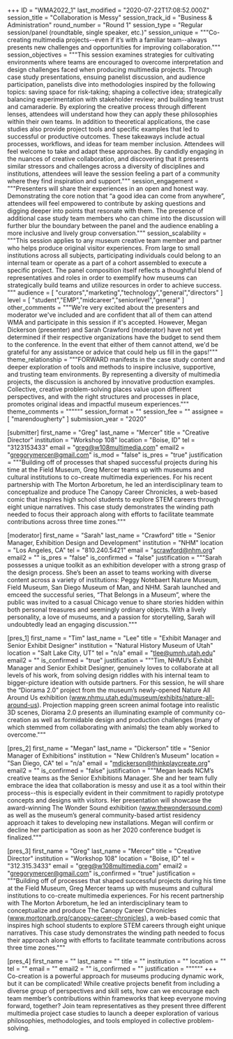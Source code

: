 +++
ID = "WMA2022_1"
last_modified = "2020-07-22T17:08:52.000Z"
session_title = "Collaboration is Messy"
session_track_id = "Business & Administration"
round_number = "Round 1"
session_type = "Regular session/panel (roundtable, single speaker, etc.)"
session_unique = """Co-creating multimedia projects--even if it’s with a familiar team--always presents new challenges and opportunities for improving collaboration."""
session_objectives = """This session examines strategies for cultivating environments where teams are encouraged to overcome interpretation and design challenges faced when producing multimedia projects.  Through case study presentations, ensuing panelist discussion, and audience participation, panelists dive into methodologies inspired by the following topics: saving space for risk-taking; shaping a collective idea; strategically balancing experimentation with stakeholder review; and building team trust and camaraderie. By exploring the creative process through different lenses, attendees will understand how they can apply these philosophies within their own teams.  In addition to theoretical applications, the case studies also provide project tools and specific examples that led to successful or productive outcomes. These takeaways include actual processes, workflows, and ideas for team member inclusion. Attendees will feel welcome to take and adapt these approaches.       By candidly engaging in the nuances of creative collaboration, and discovering that it presents similar stressors and challenges across a diversity of disciplines and institutions, attendees will leave the session feeling a part of a community where they find inspiration and support."""
session_engagement = """Presenters will share their experiences in an open and honest way. Demonstrating the core notion that “a good idea can come from anywhere”, attendees will feel empowered to contribute by asking questions and digging deeper into points that resonate with them. The presence of additional case study team members who can chime into the discussion will further blur the boundary between the panel and the audience enabling a more inclusive and lively group conversation."""
session_scalability = """This session applies to any museum creative team member and partner who helps produce original visitor experiences. From large to small institutions across all subjects, participating individuals could belong to an internal team or operate as a part of a cohort assembled to execute a specific project. The panel composition itself reflects a thoughtful blend of representatives and roles in order to exemplify how museums can strategically build teams and utilize resources in order to achieve success. 
"""
audience = [ "curators","marketing","technology","general","directors" ]
level = [ "student","EMP","midcareer","seniorlevel","general" ]
other_comments = """We're very excited about the presenters and moderator we've included and are confident that all of them can attend WMA and participate in this session if it's accepted.  However, Megan Dickerson (presenter) and Sarah Crawford (moderator) have not yet determined if their respective organizations have the budget to send them to the conference.  In the event that either of them cannot attend, we'd be grateful for any assistance or advice that could help us fill in the gaps!"""
theme_relationship = """FORWARD manifests in the case study content and deeper exploration of tools and methods to inspire inclusive, supportive, and trusting team environments. By representing a diversity of multimedia projects, the discussion is anchored by innovative production examples. Collective, creative problem-solving places value upon different perspectives, and with the right structures and processes in place, promotes original ideas and impactful museum experiences."""
theme_comments = """"""
session_format = ""
session_fee = ""
assignee = [ "marendougherty" ]
submission_year = "2020"

[submitter]
first_name = "Greg"
last_name = "Mercer"
title = "Creative Director"
institution = "Workshop 108"
location = "Boise, ID"
tel = "3123153433"
email = "greg@w108multimedia.com"
email2 = "gregorymercer@gmail.com"
is_mod = "false"
is_pres = "true"
justification = """Building off of processes that shaped successful projects during his time at the Field Museum, Greg Mercer teams up with museums and cultural institutions to co-create multimedia experiences. For his recent partnership with The Morton Arboretum, he led an interdisciplinary team to conceptualize and produce The Canopy Career Chronicles, a web-based comic that inspires high school students to explore STEM careers through eight unique narratives. This case study demonstrates the winding path needed to focus their approach along with efforts to facilitate teammate contributions across three time zones."""

[moderator]
first_name = "Sarah"
last_name = "Crawford"
title = "Senior Manager, Exhibition Design and Development"
institution = "NHM"
location = "Los Angeles, CA"
tel = "810.240.5421"
email = "scrawford@nhm.org"
email2 = ""
is_pres = "false"
is_confirmed = "false"
justification = """Sarah possesses a unique toolkit as an exhibition developer with a strong grasp of the design process. She’s been an asset to teams working with diverse content across a variety of institutions: Peggy Notebaert Nature Museum, Field Museum, San Diego Museum of Man, and NHM. Sarah launched and emceed the successful series, “That Belongs in a Museum”, where the public was invited to a casual Chicago venue to share stories hidden within both personal treasures and seemingly ordinary objects. With a lively personality, a love of museums, and a passion for storytelling, Sarah will undoubtedly lead an engaging discussion."""

[pres_1]
first_name = "Tim"
last_name = "Lee"
title = "Exhibit Manager and Senior Exhibit Designer"
institution = "Natural History Museum of Utah"
location = "Salt Lake City, UT"
tel = "n/a"
email = "tlee@umnh.utah.edu"
email2 = ""
is_confirmed = "true"
justification = """Tim, NHMU’s Exhibit Manager and Senior Exhibit Designer, genuinely loves to collaborate at all levels of his work, from solving design riddles with his internal team to bigger-picture ideation with outside partners. For this session, he will share the “Diorama 2.0” project from the museum’s newly-opened Nature All Around Us exhibition (www.nhmu.utah.edu/museum/exhibits/nature-all-around-us). Projection mapping green screen animal footage into realistic 3D scenes, Diorama 2.0 presents an illuminating example of community co-creation as well as formidable design and production challenges (many of which stemmed from collaborating with animals) the team ably worked to overcome."""

[pres_2]
first_name = "Megan"
last_name = "Dickerson"
title = "Senior Manager of Exhibitions"
institution = "New Children’s Museum"
location = "San Diego, CA"
tel = "n/a"
email = "mdickerson@thinkplaycreate.org"
email2 = ""
is_confirmed = "false"
justification = """Megan leads NCM’s creative teams as the Senior Exhibitions Manager. She and her team fully embrace the idea that collaboration is messy and use it as a tool within their process--this is especially evident in their commitment to rapidly prototype concepts and designs with visitors. Her presentation will showcase the award-winning The Wonder Sound exhibition (www.thewondersound.com) as well as the museum’s general community-based artist residency approach it takes to developing new installations. Megan will confirm or decline her participation as soon as her 2020 conference budget is finalized."""

[pres_3]
first_name = "Greg"
last_name = "Mercer"
title = "Creative Director"
institution = "Workshop 108"
location = "Boise, ID"
tel = "312.315.3433"
email = "greg@w108multimedia.com"
email2 = "gregorymercer@gmail.com"
is_confirmed = "true"
justification = """Building off of processes that shaped successful projects during his time at the Field Museum, Greg Mercer teams up with museums and cultural institutions to co-create multimedia experiences. For his recent partnership with The Morton Arboretum, he led an interdisciplinary team to conceptualize and produce The Canopy Career Chronicles (www.mortonarb.org/canopy-career-chronicles), a web-based comic that inspires high school students to explore STEM careers through eight unique narratives. This case study demonstrates the winding path needed to focus their approach along with efforts to facilitate teammate contributions across three time zones."""

[pres_4]
first_name = ""
last_name = ""
title = ""
institution = ""
location = ""
tel = ""
email = ""
email2 = ""
is_confirmed = ""
justification = """"""
+++
Co-creation is a powerful approach for museums producing dynamic work, but it can be complicated! While creative projects benefit from including a diverse group of perspectives and skill sets, how can we encourage each team member’s contributions within frameworks that keep everyone moving forward, together? Join team representatives as they present three different multimedia project case studies to launch a deeper exploration of various philosophies, methodologies, and tools employed in collective problem-solving.
